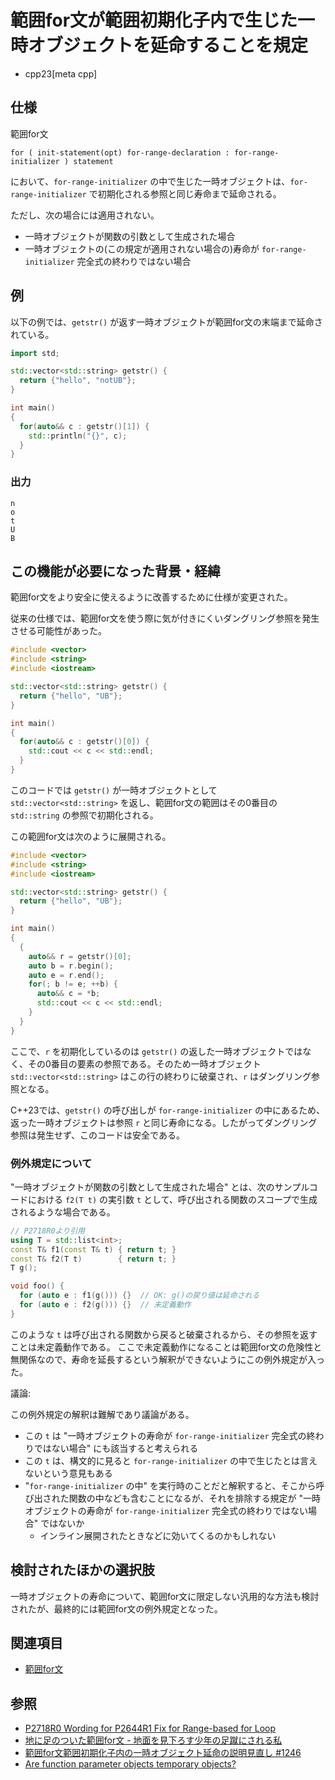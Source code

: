 # 範囲for文が範囲初期化子内で生じた一時オブジェクトを延命することを規定

* cpp23[meta cpp]

## 仕様

範囲for文

```
for ( init-statement(opt) for-range-declaration : for-range-initializer ) statement
```

において、`for-range-initializer` の中で生じた一時オブジェクトは、`for-range-initializer` で初期化される参照と同じ寿命まで延命される。

ただし、次の場合には適用されない。

- 一時オブジェクトが関数の引数として生成された場合
- 一時オブジェクトの(この規定が適用されない場合の)寿命が `for-range-initializer` 完全式の終わりではない場合

## 例

以下の例では、`getstr()` が返す一時オブジェクトが範囲for文の末端まで延命されている。

```cpp example
import std;

std::vector<std::string> getstr() {
  return {"hello", "notUB"};
}

int main()
{
  for(auto&& c : getstr()[1]) {
    std::println("{}", c);
  }
}
```

### 出力
```
n
o
t
U
B
```

## この機能が必要になった背景・経緯

範囲for文をより安全に使えるように改善するために仕様が変更された。

従来の仕様では、範囲for文を使う際に気が付きにくいダングリング参照を発生させる可能性があった。

```cpp example
#include <vector>
#include <string>
#include <iostream>

std::vector<std::string> getstr() {
  return {"hello", "UB"};
}

int main()
{
  for(auto&& c : getstr()[0]) {
    std::cout << c << std::endl;
  }
}
```

このコードでは `getstr()` が一時オブジェクトとして `std::vector<std::string>` を返し、範囲for文の範囲はその0番目の `std::string` の参照で初期化される。

この範囲for文は次のように展開される。

```cpp example
#include <vector>
#include <string>
#include <iostream>

std::vector<std::string> getstr() {
  return {"hello", "UB"};
}

int main()
{
  {
    auto&& r = getstr()[0];
    auto b = r.begin();
    auto e = r.end();
    for(; b != e; ++b) {
      auto&& c = *b;
      std::cout << c << std::endl;
    }
  }
}
```

ここで、`r` を初期化しているのは `getstr()` の返した一時オブジェクトではなく、その0番目の要素の参照である。そのため一時オブジェクト `std::vector<std::string>` はこの行の終わりに破棄され、`r` はダングリング参照となる。

C++23では、`getstr()` の呼び出しが `for-range-initializer` の中にあるため、返った一時オブジェクトは参照 `r` と同じ寿命になる。したがってダングリング参照は発生せず、このコードは安全である。

### 例外規定について

"一時オブジェクトが関数の引数として生成された場合" とは、次のサンプルコードにおける `f2(T t)` の実引数 `t` として、呼び出される関数のスコープで生成されるような場合である。

```cpp
// P2718R0より引用
using T = std::list<int>;
const T& f1(const T& t) { return t; }
const T& f2(T t)        { return t; }
T g();

void foo() {
  for (auto e : f1(g())) {}  // OK: g()の戻り値は延命される
  for (auto e : f2(g())) {}  // 未定義動作
}
```

このような `t` は呼び出される関数から戻ると破棄されるから、その参照を返すことは未定義動作である。
ここで未定義動作になることは範囲for文の危険性と無関係なので、寿命を延長するという解釈ができないようにこの例外規定が入った。

議論:

この例外規定の解釈は難解であり議論がある。

- この `t` は "一時オブジェクトの寿命が `for-range-initializer` 完全式の終わりではない場合" にも該当すると考えられる
- この `t` は、構文的に見ると `for-range-initializer` の中で生じたとは言えないという意見もある
- "`for-range-initializer` の中" を実行時のことだと解釈すると、そこから呼び出された関数の中なども含むことになるが、それを排除する規定が "一時オブジェクトの寿命が `for-range-initializer` 完全式の終わりではない場合" ではないか
  - インライン展開されたときなどに効いてくるのかもしれない

## 検討されたほかの選択肢

一時オブジェクトの寿命について、範囲for文に限定しない汎用的な方法も検討されたが、最終的には範囲for文の例外規定となった。

## 関連項目

- [範囲for文](/lang/cpp11/range_based_for.md)

## 参照
- [P2718R0 Wording for P2644R1 Fix for Range-based for Loop](https://www.open-std.org/jtc1/sc22/wg21/docs/papers/2022/p2718r0.html)
- [地に足のついた範囲for文 - 地面を見下ろす少年の足蹴にされる私](https://onihusube.hatenablog.com/entry/2022/12/05/000923)
- [範囲for文範囲初期化子内の一時オブジェクト延命の説明見直し
 #1246](https://github.com/cpprefjp/site/issues/1246)
- [Are function parameter objects temporary objects?](https://stackoverflow.com/questions/77676199/are-function-parameter-objects-temporary-objects/77676480)
